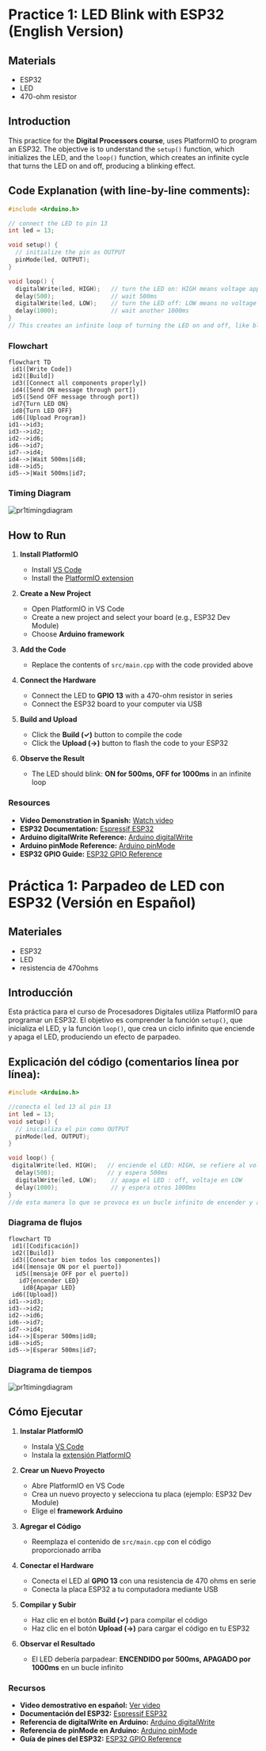 # Practice 1: LED Blink with ESP32 (English Version)
## Materials
- ESP32
- LED
- 470-ohm resistor

## Introduction

This practice for the **Digital Processors course**, uses PlatformIO to program an ESP32. The objective is to understand the `setup()` function, which initializes the LED, and the `loop()` function, which creates an infinite cycle that turns the LED on and off, producing a blinking effect.

## Code Explanation (with line-by-line comments):
```cpp
#include <Arduino.h>

// connect the LED to pin 13
int led = 13;

void setup() {
  // initialize the pin as OUTPUT
  pinMode(led, OUTPUT); 
}

void loop() {
  digitalWrite(led, HIGH);   // turn the LED on: HIGH means voltage applied
  delay(500);                // wait 500ms
  digitalWrite(led, LOW);    // turn the LED off: LOW means no voltage
  delay(1000);               // wait another 1000ms
}
// This creates an infinite loop of turning the LED on and off, like blinking.
```
### Flowchart
```mermaid
flowchart TD
 id1([Write Code])
 id2([Build])
 id3([Connect all components properly])
 id4([Send ON message through port])
 id5([Send OFF message through port])
 id7{Turn LED ON}
 id8{Turn LED OFF}
 id6([Upload Program])
id1-->id3;
id3-->id2;
id2-->id6;
id6-->id7;
id7-->id4;
id4-->|Wait 500ms|id8;
id8-->id5;
id5-->|Wait 500ms|id7;
```

### Timing Diagram
![pr1timingdiagram](https://user-images.githubusercontent.com/100204789/160293699-6140ff81-15e0-44b8-9181-d3ed38781bfa.png)


## How to Run

1. **Install PlatformIO**
    - Install [VS Code](https://code.visualstudio.com/)
    - Install the [PlatformIO extension](https://platformio.org/install/ide?install=vscode)

2. **Create a New Project**
    - Open PlatformIO in VS Code
    - Create a new project and select your board (e.g., ESP32 Dev Module)
    - Choose **Arduino framework**

3. **Add the Code**
    - Replace the contents of `src/main.cpp` with the code provided above

4. **Connect the Hardware**
    - Connect the LED to **GPIO 13** with a 470-ohm resistor in series
    - Connect the ESP32 board to your computer via USB

5. **Build and Upload**

    - Click the **Build (✓)** button to compile the code
    - Click the **Upload (→)** button to flash the code to your ESP32

6. **Observe the Result**
    - The LED should blink: **ON for 500ms, OFF for 1000ms** in an infinite loop

### Resources
- **Video Demonstration in Spanish:** [Watch video](assets/practica1_video.mp4)  
- **ESP32 Documentation:** [Espressif ESP32](https://docs.espressif.com/projects/esp-idf/en/stable/esp32/index.html)  
- **Arduino digitalWrite Reference:** [Arduino digitalWrite](https://www.arduino.cc/reference/en/language/functions/digital-io/digitalwrite/)  
- **Arduino pinMode Reference:** [Arduino pinMode](https://docs.arduino.cc/language-reference/en/functions/digital-io/pinMode/)  
- **ESP32 GPIO Guide:** [ESP32 GPIO Reference](https://randomnerdtutorials.com/esp32-pinout-reference-gpios/)  


# Práctica 1: Parpadeo de LED con ESP32 (Versión en Español)

## Materiales
- ESP32
- LED
- resistencia de 470ohms

## Introducción

Esta práctica para el curso de Procesadores Digitales utiliza PlatformIO para programar un ESP32. El objetivo es comprender la función `setup()`, que inicializa el LED, y la función `loop()`, que crea un ciclo infinito que enciende y apaga el LED, produciendo un efecto de parpadeo.


## Explicación del código (comentarios línea por línea): 
```cpp
#include <Arduino.h>

//conecta el led 13 al pin 13
int led = 13;
void setup() {
  // inicializa el pin como OUTPUT
  pinMode(led, OUTPUT); 
}

void loop() {
 digitalWrite(led, HIGH);   // enciende el LED: HIGH, se refiere al voltaje
  delay(500);               // y espera 500ms
  digitalWrite(led, LOW);    // apaga el LED : off, voltaje en LOW
  delay(1000);               // y espera otros 1000ms
}
//de esta manera lo que se provoca es un bucle infinito de encender y apagar LEDs, algo así como un parpadeo.
```
### Diagrama de flujos
```mermaid
flowchart TD
 id1([Codificación])
 id2([Build])
 id3([Conectar bien todos los componentes])
 id4([mensaje ON por el puerto])
  id5([mensaje OFF por el puerto])
   id7{encender LED}
    id8{Apagar LED}
 id6([Upload])
id1-->id3;
id3-->id2;
id2-->id6;
id6-->id7;
id7-->id4;
id4-->|Esperar 500ms|id8;
id8-->id5;
id5-->|Esperar 500ms|id7;
```

### Diagrama de tiempos


![pr1timingdiagram](https://user-images.githubusercontent.com/100204789/160293699-6140ff81-15e0-44b8-9181-d3ed38781bfa.png)


## Cómo Ejecutar  

1. **Instalar PlatformIO**  
   - Instala [VS Code](https://code.visualstudio.com/)  
   - Instala la [extensión PlatformIO](https://platformio.org/install/ide?install=vscode)  

2. **Crear un Nuevo Proyecto**  
   - Abre PlatformIO en VS Code  
   - Crea un nuevo proyecto y selecciona tu placa (ejemplo: ESP32 Dev Module)  
   - Elige el **framework Arduino**  

3. **Agregar el Código**  
   - Reemplaza el contenido de `src/main.cpp` con el código proporcionado arriba  

4. **Conectar el Hardware**  
   - Conecta el LED al **GPIO 13** con una resistencia de 470 ohms en serie  
   - Conecta la placa ESP32 a tu computadora mediante USB  

5. **Compilar y Subir**  
   - Haz clic en el botón **Build (✓)** para compilar el código  
   - Haz clic en el botón **Upload (→)** para cargar el código en tu ESP32  

6. **Observar el Resultado**  
   - El LED debería parpadear: **ENCENDIDO por 500ms, APAGADO por 1000ms** en un bucle infinito  

### Recursos
- **Video demostrativo en español:** [Ver video](assets/practica1_video.mp4) 
- **Documentación del ESP32:** [Espressif ESP32](https://docs.espressif.com/projects/esp-idf/en/stable/esp32/index.html)  
- **Referencia de digitalWrite en Arduino:** [Arduino digitalWrite](https://www.arduino.cc/reference/en/language/functions/digital-io/digitalwrite/)  
- **Referencia de pinMode en Arduino:** [Arduino pinMode](https://docs.arduino.cc/language-reference/en/functions/digital-io/pinMode/)  
- **Guía de pines del ESP32:** [ESP32 GPIO Reference](https://randomnerdtutorials.com/esp32-pinout-reference-gpios/)  
